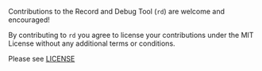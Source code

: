 Contributions to the Record and Debug Tool (`rd`) are welcome and encouraged!

By contributing to `rd` you agree to license your contributions under the MIT License without any additional terms or conditions.

Please see [LICENSE](LICENSE)
